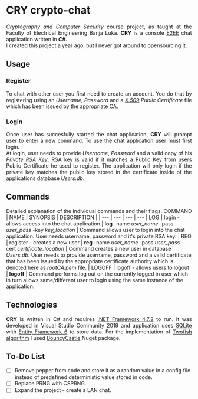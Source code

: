 # CRY crypto-chat
<p align="justify"><i>Cryptography and Computer Security</i> course project, as taught at the Faculty of Electrical Engineering Banja Luka. <b>CRY</b> is a console <a href="https://en.wikipedia.org/wiki/End-to-end_encryption">E2EE</a> chat application written in <b><i>C#</i></b>.<br>
I created this project a year ago, but I never got around to opensourcing it.</p>

## Usage
### Register
<p align="justify">To chat with other user you first need to create an account. You do that by registering using an <i>Username</i>, <i>Password</i> and a <i><a href="https://en.wikipedia.org/wiki/X.509">X.509</a> Public Certificate</i> file which has been issued by the appropriate CA.</p>

### Login
<p align="justify">Once user has succesfully started the chat application, <b>CRY</b> will prompt user to enter a new command. To use the chat application user must first login.<br>
At login, user needs to provide <i>Username</i>, <i>Password</i> and a valid copy of his <i>Private RSA Key</i>. RSA key is valid if it matches a Public Key from users Public Certificate he used to register. The application will only login if the private key matches the public key stored in the certificate inside of the applications database <i>Users.db</i>.</p>

## Commands
Detailed explanation of the individual commands and their flags.
COMMAND | NAME | SYNOPSIS | DESCRIPTION |
| --- | --- | --- | --- |
LOG | login - allows access into the chat application | **log** -name *user_name* -pass *user_pass* -key *key_location* | Command allows user to login into the chat application. User needs username, password and it's private RSA key. |
REG | register - creates a new user | **reg** -name *user_name* -pass *user_pass* -cert *certificate_location* | Command creates a new user in database *Users.db*. User needs to provide username, password and a valid certificate that has been issued by the appropriate certificate authority which is denoted here as *rootCA.pem* file. |
LOGOFF | logoff - allows users to logout | **logoff** | Command performs log out on the currently logged in user which in turn allows same/different user to login using the same instance of the application.

## Technologies
<p align="justify"><b>CRY</b> is written in C# and requires <a href="https://dotnet.microsoft.com/download/dotnet-framework/thank-you/net472-web-installer">.NET Framework 4.7.2</a> to run. It was developed in Visual Studio Community 2019 and application uses <a href="https://www.sqlite.org/index.html">SQLite</a> with <a href="https://docs.microsoft.com/en-us/ef/ef6/">Entity Framework 6</a> to store data. For the implementation of <a href="https://en.wikipedia.org/wiki/Twofish">Twofish algorithm</a> I used <a href="https://en.wikipedia.org/wiki/Bouncy_Castle_(cryptography)">BouncyCastle</a> Nuget package.</p>

## To-Do List
- [ ] Remove pepper from code and store it as a random value in a config file instead of predefined deterministic value stored in code.
- [ ] Replace PRNG with CSPRNG.
- [ ] Expand the project - create a LAN chat.

